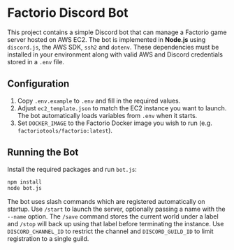 # Factorio Discord Bot

This project contains a simple Discord bot that can manage a Factorio game server hosted on AWS EC2. The bot is implemented in **Node.js** using `discord.js`, the AWS SDK, `ssh2` and `dotenv`. These dependencies must be installed in your environment along with valid AWS and Discord credentials stored in a `.env` file.

## Configuration

1. Copy `.env.example` to `.env` and fill in the required values.
2. Adjust `ec2_template.json` to match the EC2 instance you want to launch.
   The bot automatically loads variables from `.env` when it starts.
3. Set `DOCKER_IMAGE` to the Factorio Docker image you wish to run
   (e.g. `factoriotools/factorio:latest`).

## Running the Bot

Install the required packages and run `bot.js`:

```bash
npm install
node bot.js
```

The bot uses slash commands which are registered automatically on startup. Use `/start` to launch the server, optionally passing a name with the `--name` option. The `/save` command stores the current world under a label and `/stop` will back up using that label before terminating the instance. Use `DISCORD_CHANNEL_ID` to restrict the channel and `DISCORD_GUILD_ID` to limit registration to a single guild.

